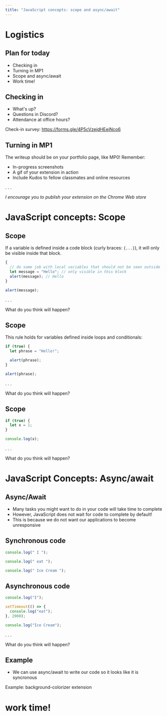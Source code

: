 ```yaml
---
title: "JavaScript concepts: scope and async/await"
---
```


# Logistics

## Plan for today

- Checking in
- Turning in MP1
- Scope and async/await
- Work time!

## Checking in

- What's up?
- Questions in Discord?
- Attendance at office hours?

Check-in survey: https://forms.gle/4P5cVzejdHEeiNco6

## Turning in MP1

The writeup should be on your portfolio page, like MP0! Remember:

- In-progress screenshots
- A gif of your extension in action
- Include Kudos to fellow classmates and online resources

. . .

_I encourage you to publish your extension on the Chrome Web store_

# JavaScript concepts: Scope

## Scope

If a variable is defined inside a code block (curly braces: `{...}`), it will
only be visible inside that block.

```js
{
  // do some job with local variables that should not be seen outside
  let message = "Hello"; // only visible in this block
  alert(message); // Hello
}

alert(message);
```

. . .

What do you think will happen?

## Scope

This rule holds for variables defined inside loops and conditionals:

```js
if (true) {
  let phrase = "Hello!";

  alert(phrase);
}

alert(phrase);
```

. . .

What do you think will happen?

## Scope

```js
if (true) {
  let x = 1;
}

console.log(x);
```

. . .

What do you think will happen?

# JavaScript Concepts: Async/await

## Async/Await

- Many tasks you might want to do in your code will take time to complete
- However, JavaScript does not wait for code to complete by default!
- This is because we do not want our applications to become unresponsive

## Synchronous code

```js
console.log(" I ");

console.log(" eat ");

console.log(" Ice Cream ");
```

## Asynchronous code

```js
console.log("I");

setTimeout(() => {
  console.log("eat");
}, 2000);

console.log("Ice Cream");
```

. . .

What do you think will happen?

## Example

- We can use async/await to write our code so it looks like it is syncronous

Example: background-colorizer extension

# work time!
